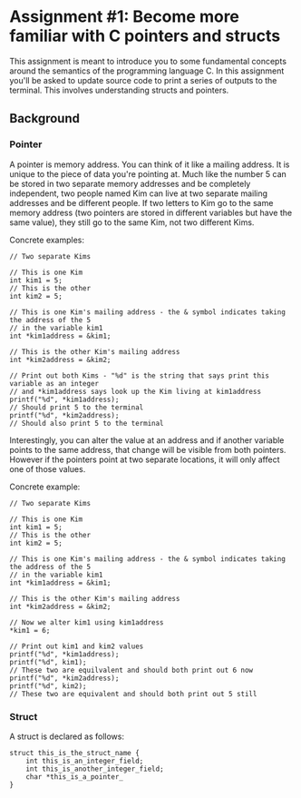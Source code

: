 # Assignment #1: Become more familiar with C pointers and structs

This assignment is meant to introduce you to some fundamental concepts around the semantics of the programming language C.
In this assignment you'll be asked to update source code to print a series of outputs to the terminal. This involves
understanding structs and pointers.

## Background

### Pointer
A pointer is memory address. You can think of it like a mailing address. It is unique
to the piece of data you're pointing at. Much like the number 5 can be stored in two separate
memory addresses and be completely independent, two people named Kim can live at two separate
mailing addresses and be different people. If two letters to Kim go to the same memory address (two
pointers are stored in different variables but have the same value), they still go to the same
Kim, not two different Kims.

Concrete examples:

```
// Two separate Kims

// This is one Kim
int kim1 = 5;
// This is the other
int kim2 = 5;

// This is one Kim's mailing address - the & symbol indicates taking the address of the 5
// in the variable kim1
int *kim1address = &kim1;

// This is the other Kim's mailing address
int *kim2address = &kim2;

// Print out both Kims - "%d" is the string that says print this variable as an integer
// and *kim1address says look up the Kim living at kim1address
printf("%d", *kim1address);
// Should print 5 to the terminal
printf("%d", *kim2address);
// Should also print 5 to the terminal
```

Interestingly, you can alter the value at an address and if another variable points to the same
address, that change will be visible from both pointers. However if the pointers point at two
separate locations, it will only affect one of those values.

Concrete example:

```
// Two separate Kims

// This is one Kim
int kim1 = 5;
// This is the other
int kim2 = 5;

// This is one Kim's mailing address - the & symbol indicates taking the address of the 5
// in the variable kim1
int *kim1address = &kim1;

// This is the other Kim's mailing address
int *kim2address = &kim2;

// Now we alter kim1 using kim1address
*kim1 = 6;

// Print out kim1 and kim2 values
printf("%d", *kim1address);
printf("%d", kim1);
// These two are equilvalent and should both print out 6 now
printf("%d", *kim2address);
printf("%d", kim2);
// These two are equivalent and should both print out 5 still
```

### Struct

A struct is declared as follows:

```
struct this_is_the_struct_name {
    int this_is_an_integer_field;
    int this_is_another_integer_field;
    char *this_is_a_pointer_
}
```
